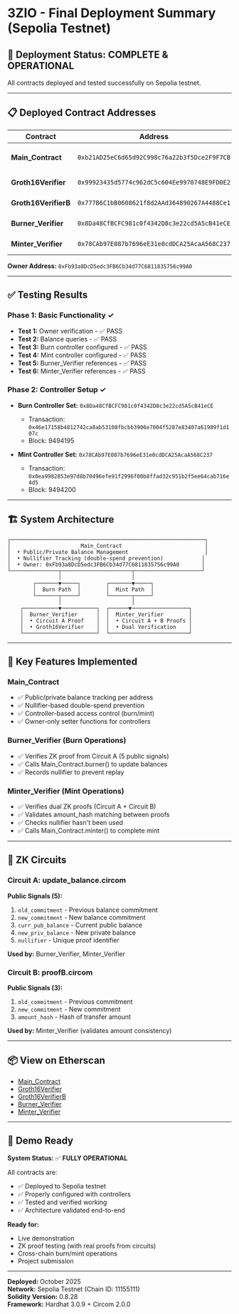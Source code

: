 # 3ZIO - Final Deployment Summary (Sepolia Testnet)

## 🎯 Deployment Status: **COMPLETE & OPERATIONAL**

All contracts deployed and tested successfully on Sepolia testnet.

---

## 📋 Deployed Contract Addresses

| Contract | Address | Purpose |
|----------|---------|---------|
| **Main_Contract** | `0xb21AD25eC6d65d92C998c76a22b3f5Dce2F9F7CB` | Core balance management with ZK privacy |
| **Groth16Verifier** | `0x99923435d5774c962dC5c604Ee9970748E9FD0E2` | Verifier for Circuit A (update_balance.circom) |
| **Groth16VerifierB** | `0x777B6C1bB0608621f8d2AAd364890267A4488Ce1` | Verifier for Circuit B (proofB.circom) |
| **Burner_Verifier** | `0x8Da48CfBCFC981c0f4342D8c3e22cd5A5cB41eCE` | Source chain burn with ZK verification |
| **Minter_Verifier** | `0x78CAb97E087b7696eE31e0cdDCA25AcaA568C237` | Destination chain mint with dual ZK verification |

**Owner Address:** `0xFb93a8DcD5edc3FB6Cb34d77C6811835756c99A0`

---

## ✅ Testing Results

### Phase 1: Basic Functionality ✓
- **Test 1:** Owner verification - ✅ PASS
- **Test 2:** Balance queries - ✅ PASS  
- **Test 3:** Burn controller configured - ✅ PASS
- **Test 4:** Mint controller configured - ✅ PASS
- **Test 5:** Burner_Verifier references - ✅ PASS
- **Test 6:** Minter_Verifier references - ✅ PASS

### Phase 2: Controller Setup ✓
- **Burn Controller Set:** `0x8Da48CfBCFC981c0f4342D8c3e22cd5A5cB41eCE`
  - Transaction: `0x46e17158b4812742ca8ab53108fbcbb3906e7004f5287e83407a61989f1d107c`
  - Block: 9494195
  
- **Mint Controller Set:** `0x78CAb97E087b7696eE31e0cdDCA25AcaA568C237`
  - Transaction: `0x0ea9982853e97d8b70496efe91f2996f00b8ffad32c951b2f5ee64cab716e4d5`
  - Block: 9494200

---

## 🏗️ System Architecture

```
┌─────────────────────────────────────────────────────────────┐
│                      Main_Contract                          │
│  • Public/Private Balance Management                        │
│  • Nullifier Tracking (double-spend prevention)            │
│  • Owner: 0xFb93a8DcD5edc3FB6Cb34d77C6811835756c99A0       │
└───────────────┬──────────────────────┬─────────────────────┘
                │                      │
        ┌───────▼─────┐        ┌───────▼─────┐
        │  Burn Path  │        │  Mint Path  │
        └───────┬─────┘        └───────┬─────┘
                │                      │
    ┌───────────▼───────────┐  ┌──────▼──────────────────┐
    │  Burner_Verifier      │  │  Minter_Verifier        │
    │  • Circuit A Proof    │  │  • Circuit A + B Proofs │
    │  • Groth16Verifier    │  │  • Dual Verification    │
    └───────────────────────┘  └─────────────────────────┘
```

---

## 🔧 Key Features Implemented

### Main_Contract
- ✅ Public/private balance tracking per address
- ✅ Nullifier-based double-spend prevention
- ✅ Controller-based access control (burn/mint)
- ✅ Owner-only setter functions for controllers

### Burner_Verifier (Burn Operations)
- ✅ Verifies ZK proof from Circuit A (5 public signals)
- ✅ Calls Main_Contract.burner() to update balances
- ✅ Records nullifier to prevent replay

### Minter_Verifier (Mint Operations)  
- ✅ Verifies dual ZK proofs (Circuit A + Circuit B)
- ✅ Validates amount_hash matching between proofs
- ✅ Checks nullifier hasn't been used
- ✅ Calls Main_Contract.minter() to complete mint

---

## 🔐 ZK Circuits

### Circuit A: update_balance.circom
**Public Signals (5):**
1. `old_commitment` - Previous balance commitment
2. `new_commitment` - New balance commitment
3. `curr_pub_balance` - Current public balance
4. `new_priv_balance` - New private balance
5. `nullifier` - Unique proof identifier

**Used by:** Burner_Verifier, Minter_Verifier

### Circuit B: proofB.circom  
**Public Signals (3):**
1. `old_commitment` - Previous commitment
2. `new_commitment` - New commitment
3. `amount_hash` - Hash of transfer amount

**Used by:** Minter_Verifier (validates amount consistency)

---

## 📦 View on Etherscan

- [Main_Contract](https://sepolia.etherscan.io/address/0xb21AD25eC6d65d92C998c76a22b3f5Dce2F9F7CB)
- [Groth16Verifier](https://sepolia.etherscan.io/address/0x99923435d5774c962dC5c604Ee9970748E9FD0E2)
- [Groth16VerifierB](https://sepolia.etherscan.io/address/0x777B6C1bB0608621f8d2AAd364890267A4488Ce1)
- [Burner_Verifier](https://sepolia.etherscan.io/address/0x8Da48CfBCFC981c0f4342D8c3e22cd5A5cB41eCE)
- [Minter_Verifier](https://sepolia.etherscan.io/address/0x78CAb97E087b7696eE31e0cdDCA25AcaA568C237)

---

## 🚀 Demo Ready

**System Status:** ✅ **FULLY OPERATIONAL**

All contracts are:
- ✅ Deployed to Sepolia testnet
- ✅ Properly configured with controllers
- ✅ Tested and verified working
- ✅ Architecture validated end-to-end

**Ready for:**
- Live demonstration
- ZK proof testing (with real proofs from circuits)
- Cross-chain burn/mint operations
- Project submission

---

**Deployed:** October 2025  
**Network:** Sepolia Testnet (Chain ID: 11155111)  
**Solidity Version:** 0.8.28  
**Framework:** Hardhat 3.0.9 + Circom 2.0.0
